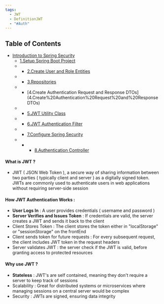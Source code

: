 ```yaml
---
tags:
  - JWT
  - DefinitionJWT
  - "#Auth"
---
```

## Table of Contents

- [Introduction to Spring Security](Introduction%20to%20Spring%20Security)
  - [1.Setup Spring Boot Project](1.Setup%20Spring%20Boot%20Project)
  - - [2.Create User and Role Entities](2.Create%20User%20and%20Role%20Entities)
  - - [3.Repositories](3.Repositories)
  - - [4.Create Authentication Request and Response DTOs](4.Create%20Authentication%20Request%20and%20Response DTOs)
  - - [5.JWT Utility Class](5.JWT%20Utility%20Class)
  - - [6.JWT Authentication Filter](6.JWT%20Authentication%20Filter)
  - - [7.Configure Spring Security](7.Configure%20Spring%20Security)
  - - - [8.Authentication Controller](8.Authentication%20Controller)
#### What is JWT ? 
* JWT ( JSON Web Token ), a secure way of sharing information between two parties ( typically client and server ) as a digitally signed token. JWTs are commonly used to authenticate users in web applications without requiring server-side session
#### How JWT Authentication Works :
* **User Logs In** : A user provides credentials ( username and password )
* **Server Verifies and Issues Token** : If credentials are valid, the server creates a JWT and sends it back to the client
* Client Stores Token : The client stores the token either in "localStorage" or "sessionStorage" on the frontEnd
* Client sends token for future requests : For every subsequent request, the client includes JWT token in the request headers
* Server validates JWT : the server check if the JWT is valid, before granting access to protected resources
#### Why use JWT ?
* **Stateless** : JWT's are self contained, meaning they don't require a server to keep track of sessions
* Scalability : Great for distributed systems or microservices where managing sessions on a central server would be complex
* Security : JWTs are signed, ensuring data integrity
